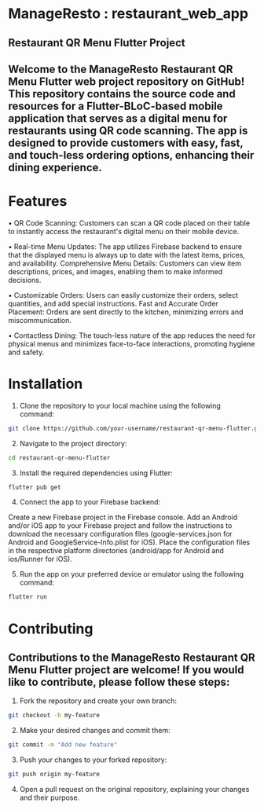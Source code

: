 # ManageResto : restaurant_web_app

## Restaurant QR Menu Flutter Project

## Welcome to the ManageResto Restaurant QR Menu Flutter web project repository on GitHub! This repository contains the source code and resources for a Flutter-BLoC-based mobile application that serves as a digital menu for restaurants using QR code scanning. The app is designed to provide customers with easy, fast, and touch-less ordering options, enhancing their dining experience.

# Features
• QR Code Scanning: Customers can scan a QR code placed on their table to instantly access the restaurant's digital menu on their mobile device.

• Real-time Menu Updates: The app utilizes Firebase backend to ensure that the displayed menu is always up to date with the latest items, prices, and availability.
Comprehensive Menu Details: Customers can view item descriptions, prices, and images, enabling them to make informed decisions.

• Customizable Orders: Users can easily customize their orders, select quantities, and add special instructions.
Fast and Accurate Order Placement: Orders are sent directly to the kitchen, minimizing errors and miscommunication.

• Contactless Dining: The touch-less nature of the app reduces the need for physical menus and minimizes face-to-face interactions, promoting hygiene and safety.

# Installation

1) Clone the repository to your local machine using the following command:

```bash
git clone https://github.com/your-username/restaurant-qr-menu-flutter.git
```


2) Navigate to the project directory:

```bash
cd restaurant-qr-menu-flutter
```


3) Install the required dependencies using Flutter:

```bash
flutter pub get
```


4) Connect the app to your Firebase backend:

Create a new Firebase project in the Firebase console.
Add an Android and/or iOS app to your Firebase project and follow the instructions to download the necessary configuration files (google-services.json for Android and GoogleService-Info.plist for iOS).
Place the configuration files in the respective platform directories (android/app for Android and ios/Runner for iOS).


5) Run the app on your preferred device or emulator using the following command:

```bash
flutter run
```



# Contributing

## Contributions to the ManageResto Restaurant QR Menu Flutter project are welcome! If you would like to contribute, please follow these steps:

1) Fork the repository and create your own branch:

```bash
git checkout -b my-feature
```


2) Make your desired changes and commit them:

```bash
git commit -m "Add new feature"
```


3) Push your changes to your forked repository:

```bash
git push origin my-feature
```


4) Open a pull request on the original repository, explaining your changes and their purpose.
